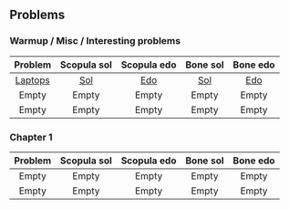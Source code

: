 ## __Problems__

### Warmup / Misc / Interesting problems

| Problem         | Scopula sol | Scopula edo | Bone sol | Bone edo |
| :-------------: | :-------------: | :-------------: | :-------------: | :-------------: |
| [Laptops](https://codeforces.com/problemset/problem/456/A) | [Sol](https.github.com/laptops.cpp)  | [Edo](https.github.com/edo.pdf) | [Sol](https://github.com/123bone/solutions/blob/master/misc/sol/laptops.cpp)  | [Edo](https://raw.githubusercontent.com/123bone/solutions/master/misc/edo/laptops.pdf) |
| Empty | Empty | Empty | Empty | Empty |
| Empty | Empty | Empty | Empty | Empty |

### Chapter 1

| Problem         | Scopula sol | Scopula edo | Bone sol | Bone edo |
| :-------------: | :-------------: | :-------------: | :-------------: | :-------------: |
| Empty | Empty | Empty | Empty | Empty |
| Empty | Empty | Empty | Empty | Empty |
